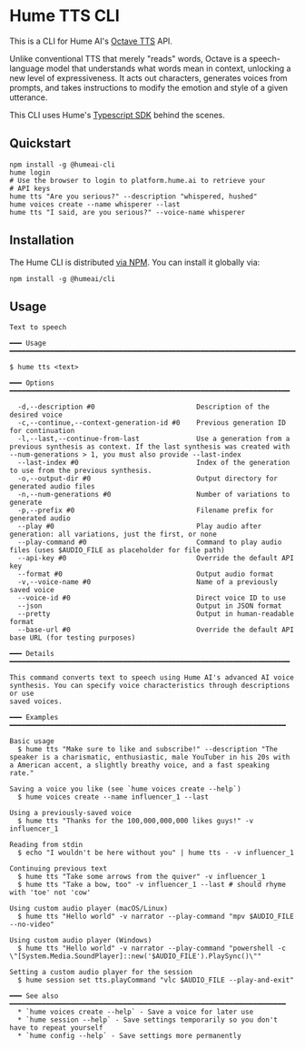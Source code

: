 # Hume TTS CLI

This is a CLI for Hume AI's [Octave TTS](https://hume.ai/blog/octave-the-first-text-to-speech-model-that-understands-what-it-s-saying) API.

Unlike conventional TTS that merely "reads" words, Octave is a speech-language model that understands what words mean in context, unlocking a new level of expressiveness. It acts out characters, generates voices from prompts, and takes instructions to modify the emotion and style of a given utterance.

This CLI uses Hume's [Typescript SDK](https://github.com/humeai/hume-typescript-sdk) behind the scenes.

## Quickstart

```shell
npm install -g @humeai-cli
hume login
# Use the browser to login to platform.hume.ai to retrieve your
# API keys
hume tts "Are you serious?" --description "whispered, hushed"
hume voices create --name whisperer --last
hume tts "I said, are you serious?" --voice-name whisperer
```

## Installation

The Hume CLI is distributed [via NPM](https://www.npmjs.com/package/@humeai/cli). You can install it globally via:

```shell
npm install -g @humeai/cli
```

## Usage

```
Text to speech

━━━ Usage ━━━━━━━━━━━━━━━━━━━━━━━━━━━━━━━━━━━━━━━━━━━━━━━━━━━━━━━━━━━━━━━━━━━━━━━

$ hume tts <text>

━━━ Options ━━━━━━━━━━━━━━━━━━━━━━━━━━━━━━━━━━━━━━━━━━━━━━━━━━━━━━━━━━━━━━━━━━━━━

  -d,--description #0                         Description of the desired voice
  -c,--continue,--context-generation-id #0    Previous generation ID for continuation
  -l,--last,--continue-from-last              Use a generation from a previous synthesis as context. If the last synthesis was created with --num-generations > 1, you must also provide --last-index
  --last-index #0                             Index of the generation to use from the previous synthesis.
  -o,--output-dir #0                          Output directory for generated audio files
  -n,--num-generations #0                     Number of variations to generate
  -p,--prefix #0                              Filename prefix for generated audio
  --play #0                                   Play audio after generation: all variations, just the first, or none
  --play-command #0                           Command to play audio files (uses $AUDIO_FILE as placeholder for file path)
  --api-key #0                                Override the default API key
  --format #0                                 Output audio format
  -v,--voice-name #0                          Name of a previously saved voice
  --voice-id #0                               Direct voice ID to use
  --json                                      Output in JSON format
  --pretty                                    Output in human-readable format
  --base-url #0                               Override the default API base URL (for testing purposes)

━━━ Details ━━━━━━━━━━━━━━━━━━━━━━━━━━━━━━━━━━━━━━━━━━━━━━━━━━━━━━━━━━━━━━━━━━━━━

This command converts text to speech using Hume AI's advanced AI voice
synthesis. You can specify voice characteristics through descriptions or use
saved voices.

━━━ Examples ━━━━━━━━━━━━━━━━━━━━━━━━━━━━━━━━━━━━━━━━━━━━━━━━━━━━━━━━━━━━━━━━━━━━

Basic usage
  $ hume tts "Make sure to like and subscribe!" --description "The speaker is a charismatic, enthusiastic, male YouTuber in his 20s with a American accent, a slightly breathy voice, and a fast speaking rate."

Saving a voice you like (see `hume voices create --help`)
  $ hume voices create --name influencer_1 --last

Using a previously-saved voice
  $ hume tts "Thanks for the 100,000,000,000 likes guys!" -v influencer_1

Reading from stdin
  $ echo "I wouldn't be here without you" | hume tts - -v influencer_1

Continuing previous text
  $ hume tts "Take some arrows from the quiver" -v influencer_1
  $ hume tts "Take a bow, too" -v influencer_1 --last # should rhyme with 'toe' not 'cow'

Using custom audio player (macOS/Linux)
  $ hume tts "Hello world" -v narrator --play-command "mpv $AUDIO_FILE --no-video"

Using custom audio player (Windows)
  $ hume tts "Hello world" -v narrator --play-command "powershell -c \"[System.Media.SoundPlayer]::new('$AUDIO_FILE').PlaySync()\""

Setting a custom audio player for the session
  $ hume session set tts.playCommand "vlc $AUDIO_FILE --play-and-exit"

━━━ See also ━━━━━━━━━━━━━━━━━━━━━━━━━━━━━━━━━━━━━━━━━━━━━━━━━━━━━━━━━━━━━━━━━━━━
  * `hume voices create --help` - Save a voice for later use
  * `hume session --help` - Save settings temporarily so you don't have to repeat yourself
  * `hume config --help` - Save settings more permanently
```

